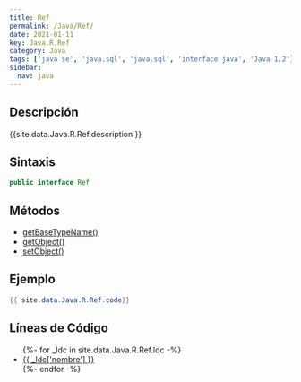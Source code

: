 ```yaml
---
title: Ref
permalink: /Java/Ref/
date: 2021-01-11
key: Java.R.Ref
category: Java
tags: ['java se', 'java.sql', 'java.sql', 'interface java', 'Java 1.2']
sidebar: 
  nav: java
---
```


## Descripción
{{site.data.Java.R.Ref.description }}

## Sintaxis
~~~java
public interface Ref
~~~

## Métodos
* [getBaseTypeName()](/Java/Ref/getBaseTypeName)
* [getObject()](/Java/Ref/getObject)
* [setObject()](/Java/Ref/setObject)

## Ejemplo
~~~java
{{ site.data.Java.R.Ref.code}}
~~~

## Líneas de Código
<ul>
{%- for _ldc in site.data.Java.R.Ref.ldc -%}
   <li>
       <a href="{{_ldc['url'] }}">{{ _ldc['nombre'] }}</a>
   </li>
{%- endfor -%}
</ul>
